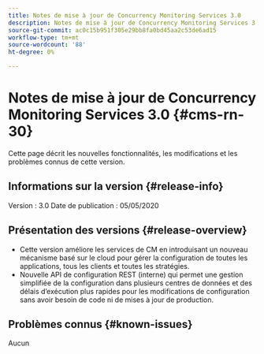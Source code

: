 ```yaml
---
title: Notes de mise à jour de Concurrency Monitoring Services 3.0
description: Notes de mise à jour de Concurrency Monitoring Services 3.0
source-git-commit: ac0c15b951f305e29bb8fa0bd45aa2c53de6ad15
workflow-type: tm+mt
source-wordcount: '88'
ht-degree: 0%

---
```



# Notes de mise à jour de Concurrency Monitoring Services 3.0 {#cms-rn-30}

Cette page décrit les nouvelles fonctionnalités, les modifications et les problèmes connus de cette version.

## Informations sur la version {#release-info}

Version : 3.0 Date de publication : 05/05/2020

## Présentation des versions {#release-overview}

* Cette version améliore les services de CM en introduisant un nouveau mécanisme basé sur le cloud pour gérer la configuration de toutes les applications, tous les clients et toutes les stratégies.
* Nouvelle API de configuration REST (interne) qui permet une gestion simplifiée de la configuration dans plusieurs centres de données et des délais d’exécution plus rapides pour les modifications de configuration sans avoir besoin de code ni de mises à jour de production.


## Problèmes connus {#known-issues}

Aucun
